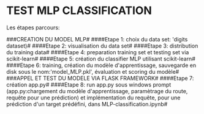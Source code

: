 <h1>TEST MLP CLASSIFICATION</h1>
<p>Les étapes parcours:</p>
###CREATION DU MODEL MLP#
####Etape 1: choix du data set: 'digits dataset)#
####Etape 2: visualisation du data set#
####Etape 3: distribution du training data#
####Etape 4: preparation training set et testing set via scikit-learn#
####Etape 5: création du classifier MLP utilisant scikit-learn#
####Etape 6: training, création du modèle d'apprentissage, sauvegarde en disk sous le nom:'model_MLP.pkl', évaluation et scoring du modèle#
###APPEL ET TEST DU MODELE VIA FLASK FRAMEWORK#
####Etape 7: création app.py#
####Etape 8: run app.py sous windows prompt (app.py:chargement du modèle d'apprentissage, paramètrage du route, requête pour une prédiction)  et implémentation du requête, pour une prédiction d'un target prédéfini, dans MLP-classification.ipynb#
